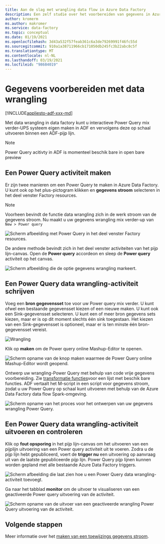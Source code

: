 ```yaml
---
title: Aan de slag met wrangling data flow in Azure Data Factory
description: Een zelf studie over het voorbereiden van gegevens in Azure Data Factory met behulp van wrangling-gegevens stroom
author: kromerm
ms.author: makromer
ms.service: data-factory
ms.topic: conceptual
ms.date: 01/19/2021
ms.openlocfilehash: 3d43a532f57feab361c6a3de79269991f46fc55d
ms.sourcegitcommit: 910a1a38711966cb171050db245fc3b22abc8c5f
ms.translationtype: MT
ms.contentlocale: nl-NL
ms.lasthandoff: 03/19/2021
ms.locfileid: "98684019"
---
```

# <a name="prepare-data-with-data-wrangling"></a>Gegevens voorbereiden met data wrangling

[!INCLUDE[appliesto-adf-xxx-md](includes/appliesto-adf-xxx-md.md)]

Met data wrangling in data factory kunt u interactieve Power Query mix verder-UPS systeem eigen maken in ADF en vervolgens deze op schaal uitvoeren binnen een ADF-pijp lijn.

> [!NOTE]
> Power Query acitivty in ADF is momenteel beschik bare in open bare preview

## <a name="create-a-power-query-activity"></a>Een Power Query activiteit maken

Er zijn twee manieren om een Power Query te maken in Azure Data Factory. U kunt ook op het plus-pictogram klikken en **gegevens stroom** selecteren in het deel venster Factory resources.

> [!NOTE]
> Voorheen bevindt de functie data wrangling zich in de werk stroom van de gegevens stroom. Nu maakt u uw gegevens wrangling mix verder-up van ```New > Power query```

![Scherm afbeelding met Power Query in het deel venster Factory resources.](media/data-flow/power-query-wrangling.png)

De andere methode bevindt zich in het deel venster activiteiten van het pijp lijn-canvas. Open de **Power query** accordeon en sleep de **Power query** activiteit op het canvas.

![Scherm afbeelding die de optie gegevens wrangling markeert.](media/data-flow/power-query-activity.png)

## <a name="author-a-power-query-data-wrangling-activity"></a>Een Power Query data wrangling-activiteit schrijven

Voeg een **bron gegevensset** toe voor uw Power query mix verder. U kunt ofwel een bestaande gegevensset kiezen of een nieuwe maken. U kunt ook een Sink-gegevensset selecteren. U kunt een of meer bron gegevens sets kiezen, maar er is op dit moment slechts één sink toegestaan. Het kiezen van een Sink-gegevensset is optioneel, maar er is ten minste één bron-gegevensset vereist.

![Wrangling](media/wrangling-data-flow/tutorial4.png)

Klik op **maken** om de Power query online Mashup-Editor te openen.

![Scherm opname van de knop maken waarmee de Power Query online Mashup-Editor wordt geopend.](media/wrangling-data-flow/tutorial5.png)

Ontwerp uw wrangling-Power Query met behulp van code vrije gegevens voorbereiding. Zie [transformatie functies](wrangling-functions.md)voor een lijst met beschik bare functies. ADF vertaalt het M-script in een script voor gegevens stroom, zodat u uw Power Query op schaal kunt uitvoeren met behulp van de Azure Data Factory data flow Spark-omgeving.

![Scherm opname van het proces voor het ontwerpen van uw gegevens wrangling Power Query.](media/wrangling-data-flow/tutorial6.png)

## <a name="running-and-monitoring-a-power-query-data-wrangling-activity"></a>Een Power Query data wrangling-activiteit uitvoeren en controleren

Klik op **fout opsporing** in het pijp lijn-canvas om het uitvoeren van een pijplijn uitvoering van een Power query activiteit uit te voeren. Zodra u de pijp lijn hebt gepubliceerd, voert de **trigger nu** een uitvoering op aanvraag uit van de laatste gepubliceerde pijp lijn. Power Query pijp lijnen kunnen worden gepland met alle bestaande Azure Data Factory triggers.

![Scherm afbeelding die laat zien hoe u een Power Query data wrangling-activiteit toevoegt.](media/wrangling-data-flow/tutorial3.png)

Ga naar het tabblad **monitor** om de uitvoer te visualiseren van een geactiveerde Power query uitvoering van de activiteit.

![Scherm opname van de uitvoer van een geactiveerde wrangling Power Query uitvoering van de activiteit.](media/wrangling-data-flow/tutorial2.png)

## <a name="next-steps"></a>Volgende stappen

Meer informatie over het [maken van een toewijzings gegevens stroom](tutorial-data-flow.md).
